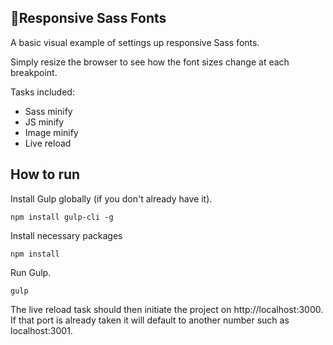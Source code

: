 ## 🥤Responsive Sass Fonts

A basic visual example of settings up responsive Sass fonts.

Simply resize the browser to see how the font sizes change at each breakpoint.

Tasks included:

- Sass minify
- JS minify
- Image minify
- Live reload

## How to run
Install Gulp globally (if you don't already have it).

    npm install gulp-cli -g
Install necessary packages

    npm install
Run Gulp.

    gulp

The live reload task should then initiate the project on http://localhost:3000. If that port is already taken it will default to another number such as localhost:3001.
